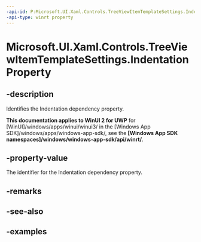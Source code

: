 ```yaml
---
-api-id: P:Microsoft.UI.Xaml.Controls.TreeViewItemTemplateSettings.IndentationProperty
-api-type: winrt property
---
```

<!-- Property syntax.
public DependencyProperty IndentationProperty { get; }
-->

# Microsoft.UI.Xaml.Controls.TreeViewItemTemplateSettings.IndentationProperty


## -description

Identifies the Indentation dependency property.


**This documentation applies to WinUI 2 for UWP** for [WinUI]/windows/apps/winui/winui3/ in the [Windows App SDK]/windows/apps/windows-app-sdk/, see the **[Windows App SDK namespaces]/windows/windows-app-sdk/api/winrt/**.

## -property-value

The identifier for the Indentation dependency property.


## -remarks


## -see-also


## -examples


